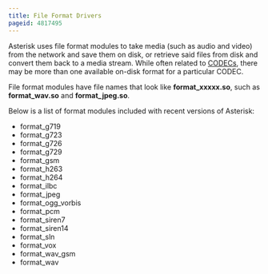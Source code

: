 ```yaml
---
title: File Format Drivers
pageid: 4817495
---
```


Asterisk uses file format modules to take media (such as audio and video) from the network and save them on disk, or retrieve said files from disk and convert them back to a media stream. While often related to [CODECs](/Codec-Modules), there may be more than one available on-disk format for a particular CODEC.

File format modules have file names that look like **format\_xxxxx.so**, such as **format\_wav.so** and **format\_jpeg.so**.

Below is a list of format modules included with recent versions of Asterisk:

* format\_g719
* format\_g723
* format\_g726
* format\_g729
* format\_gsm
* format\_h263
* format\_h264
* format\_ilbc
* format\_jpeg
* format\_ogg\_vorbis
* format\_pcm
* format\_siren7
* format\_siren14
* format\_sln
* format\_vox
* format\_wav\_gsm
* format\_wav

